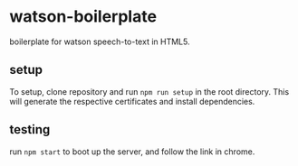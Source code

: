 # watson-boilerplate

boilerplate for watson speech-to-text in HTML5.

## setup

To setup, clone repository and run `npm run setup` in the root directory.
This will generate the respective certificates and install dependencies.

## testing

run `npm start` to boot up the server, and follow the link in chrome.
